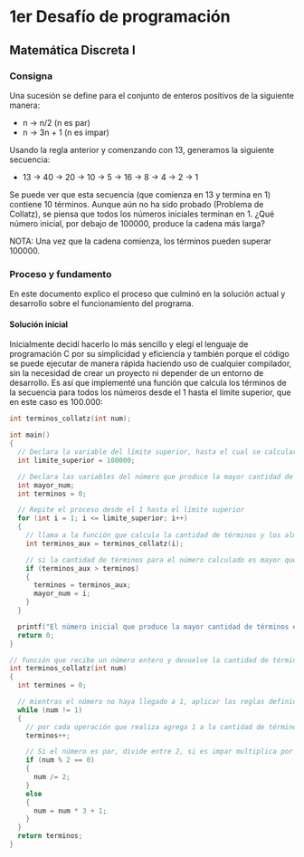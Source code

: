 # 1er Desafío de programación
## Matemática Discreta I

### Consigna
Una sucesión se define para el conjunto de enteros positivos de la siguiente manera:
- n → n/2 (n es par)
- n → 3n + 1 (n es impar)

Usando la regla anterior y comenzando con 13, generamos la siguiente secuencia:
- 13 → 40 → 20 → 10 → 5 → 16 → 8 → 4 → 2 → 1

Se puede ver que esta secuencia (que comienza en 13 y termina en 1) contiene 10 términos. Aunque aún no ha sido probado (Problema de Collatz), se piensa que todos los números iniciales terminan en 1. ¿Qué número inicial, por debajo de 100000, produce la cadena más larga?

NOTA: Una vez que la cadena comienza, los términos pueden superar 100000.

### Proceso y fundamento
En este documento explico el proceso que culminó en la solución actual y desarrollo sobre el funcionamiento del programa.

#### Solución inicial
Inicialmente decidí hacerlo lo más sencillo y elegí el lenguaje de programación C por su simplicidad y eficiencia y también porque el código se puede ejecutar de manera rápida haciendo uso de cualquier compilador, sin la necesidad de crear un proyecto ni depender de un entorno de desarrollo. Es así que implementé una función que calcula los términos de la secuencia para todos los números desde el 1 hasta el límite superior, que en este caso es 100.000:

```c
int terminos_collatz(int num);

int main()
{
  // Declara la variable del límite superior, hasta el cual se calculará la cantidad de términos generados
  int limite_superior = 100000;

  // Declara las variables del número que produce la mayor cantidad de términos y la cantidad de términos que produce 
  int mayor_num;
  int terminos = 0;

  // Repite el proceso desde el 1 hasta el límite superior
  for (int i = 1; i <= limite_superior; i++)
  {
    // llama a la función que calcula la cantidad de términos y los almacena en una variable
    int terminos_aux = terminos_collatz(i);

    // si la cantidad de términos para el número calculado es mayor que la anterior, guarda el número y la cantidad de términos en sus respectivas variables
    if (terminos_aux > terminos)
    {
      terminos = terminos_aux;
      mayor_num = i;
    }
  }

  printf("El número inicial que produce la mayor cantidad de términos es %d con un total de %d términos.\n", mayor_num, terminos);
  return 0;
}

// función que recibe un número entero y devuelve la cantidad de términos que genera
int terminos_collatz(int num)
{
  int terminos = 0;

  // mientras el número no haya llegado a 1, aplicar las reglas definidas para la sucesión 
  while (num != 1)
  {
    // por cada operación que realiza agrega 1 a la cantidad de términos
    terminos++;

    // Si el número es par, divide entre 2, si es impar multiplica por 3 y suma 1
    if (num % 2 == 0)
    {
      num /= 2;
    }
    else
    {
      num = num * 3 + 1;
    }
  }
  return terminos;
}
```
